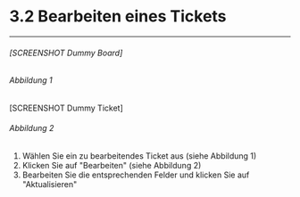 # 3.2 Bearbeiten eines Tickets

---

###### \[SCREENSHOT Dummy Board\]

###### _Abbildung 1_

\[SCREENSHOT Dummy Ticket\]

###### _Abbildung 2_

1. Wählen Sie ein zu bearbeitendes Ticket aus \(siehe Abbildung 1\)
2. Klicken Sie auf "Bearbeiten" \(siehe Abbildung 2\)
3. Bearbeiten Sie die entsprechenden Felder und klicken Sie auf "Aktualisieren"



